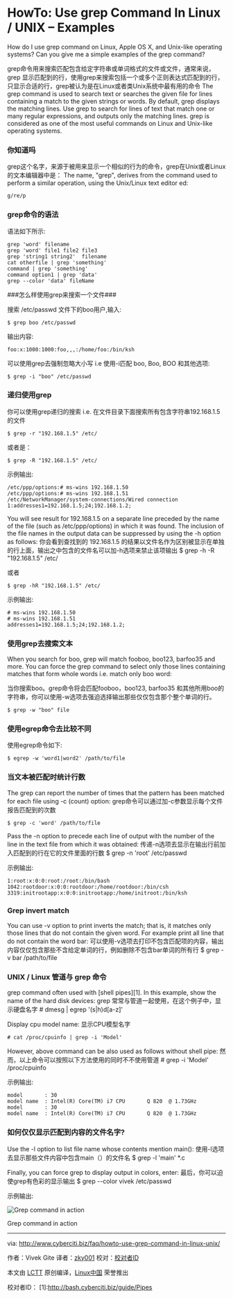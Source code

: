 HowTo: Use grep Command In Linux / UNIX – Examples
================================================================================
How do I use grep command on Linux, Apple OS X, and Unix-like operating systems? Can you give me a simple examples of the grep command?

grep命令用来搜索匹配包含给定字符串或单词格式的文件或文件，通常来说，grep 显示匹配到的行，使用grep来搜索包括一个或多个正则表达式匹配到的行，只显示合适的行，grep被认为是在Linux或者类Unix系统中最有用的命令
The grep command is used to search text or searches the given file for lines containing a match to the given strings or words. By default, grep displays the matching lines. Use grep to search for lines of text that match one or many regular expressions, and outputs only the matching lines. grep is considered as one of the most useful commands on Linux and Unix-like operating systems.

### 你知道吗 ###
grep这个名字，来源于被用来显示一个相似的行为的命令，grep在Unix或者Linux的文本编辑器中是：
The name, "grep", derives from the command used to perform a similar operation, using the Unix/Linux text editor ed:

    g/re/p

### grep命令的语法 ###

语法如下所示:

    grep 'word' filename
    grep 'word' file1 file2 file3
    grep 'string1 string2'  filename
    cat otherfile | grep 'something'
    command | grep 'something'
    command option1 | grep 'data'
    grep --color 'data' fileName

###怎么样使用grep来搜索一个文件###

搜索 /etc/passwd 文件下的boo用户,输入:

    $ grep boo /etc/passwd

输出内容:

    foo:x:1000:1000:foo,,,:/home/foo:/bin/ksh

可以使用grep去强制忽略大小写 i.e 使用-i匹配 boo, Boo, BOO 和其他选项:

    $ grep -i "boo" /etc/passwd

### 递归使用grep ###

你可以使用grep递归的搜索 i.e. 在文件目录下面搜索所有包含字符串192.168.1.5的文件

    $ grep -r "192.168.1.5" /etc/

或者是：

    $ grep -R "192.168.1.5" /etc/

示例输出:

    /etc/ppp/options:# ms-wins 192.168.1.50
    /etc/ppp/options:# ms-wins 192.168.1.51
    /etc/NetworkManager/system-connections/Wired connection 1:addresses1=192.168.1.5;24;192.168.1.2;

You will see result for 192.168.1.5 on a separate line preceded by the name of the file (such as /etc/ppp/options) in which it was found. The inclusion of the file names in the output data can be suppressed by using the -h option as follows:
你会看到查找到的 192.168.1.5 的结果以文件名作为区别被显示在单独的行上面，输出之中包含的文件名可以加-h选项来禁止该项输出
    $ grep -h -R "192.168.1.5" /etc/

或者

    $ grep -hR "192.168.1.5" /etc/

示例输出:

    # ms-wins 192.168.1.50
    # ms-wins 192.168.1.51
    addresses1=192.168.1.5;24;192.168.1.2;

### 使用grep去搜索文本 ###

When you search for boo, grep will match fooboo, boo123, barfoo35 and more. You can force the grep command to select only those lines containing matches that form whole words i.e. match only boo word:

当你搜索boo。grep命令将会匹配fooboo，boo123, barfoo35 和其他所用boo的字符串，你可以使用-w选项去强迫选择输出那些仅仅包含那个整个单词的行。

    $ grep -w "boo" file

### 使用egrep命令去比较不同 ###

使用egrep命令如下:

    $ egrep -w 'word1|word2' /path/to/file

### 当文本被匹配时统计行数 ###

The grep can report the number of times that the pattern has been matched for each file using -c (count) option:
grep命令可以通过加-c参数显示每个文件报告匹配到的次数

    $ grep -c 'word' /path/to/file

Pass the -n option to precede each line of output with the number of the line in the text file from which it was obtained:
传递-n选项去显示在输出行前加入匹配到的行在它的文件里面的行数
    $ grep -n 'root' /etc/passwd

示例输出:

    1:root:x:0:0:root:/root:/bin/bash
    1042:rootdoor:x:0:0:rootdoor:/home/rootdoor:/bin/csh
    3319:initrootapp:x:0:0:initrootapp:/home/initroot:/bin/ksh

### Grep invert match ###

You can use -v option to print inverts the match; that is, it matches only those lines that do not contain the given word. For example print all line that do not contain the word bar:
可以使用-v选项去打印不包含匹配项的内容，输出内容仅仅包含那些不含给定单词的行，例如删除不包含bar单词的所有行
    $ grep -v bar /path/to/file

### UNIX / Linux 管道与 grep 命令 ###

grep command often used with [shell pipes][1]. In this example, show the name of the hard disk devices:
grep 常常与管道一起使用，在这个例子中，显示硬盘名字
    # dmesg | egrep '(s|h)d[a-z]'

Display cpu model name:
显示CPU模型名字

    # cat /proc/cpuinfo | grep -i 'Model'

However, above command can be also used as follows without shell pipe:
然而，以上命令可以按照以下方法使用的同时不不使用管道
    # grep -i 'Model' /proc/cpuinfo

示例输出:

    model		: 30
    model name	: Intel(R) Core(TM) i7 CPU       Q 820  @ 1.73GHz
    model		: 30
    model name	: Intel(R) Core(TM) i7 CPU       Q 820  @ 1.73GHz

### 如何仅仅显示匹配到内容的文件名字? ###

Use the -l option to list file name whose contents mention main():
使用-l选项去显示那些文件内容中包含main（）的文件名
    $ grep -l 'main' *.c

Finally, you can force grep to display output in colors, enter:
最后，你可以迫使grep有色彩的显示输出
    $ grep --color vivek /etc/passwd

示例输出:

![Grep command in action](http://files.cyberciti.biz/uploads/faq/2007/08/grep_command_examples.png)

Grep command in action

--------------------------------------------------------------------------------

via: http://www.cyberciti.biz/faq/howto-use-grep-command-in-linux-unix/

作者：Vivek Gite 
译者：[zky001](https://github.com/zky001)
校对：[校对者ID](https://github.com/校对者ID)

本文由 [LCTT](https://github.com/LCTT/TranslateProject) 原创编译，[Linux中国](https://linux.cn/) 荣誉推出

校对者ID：
[1]:http://bash.cyberciti.biz/guide/Pipes
